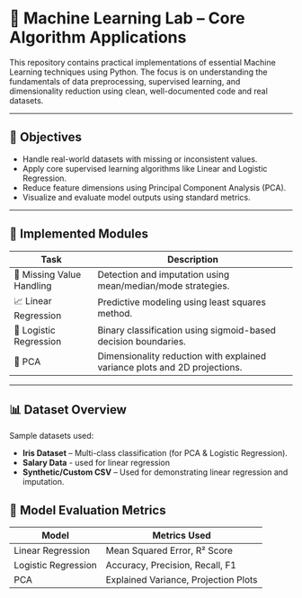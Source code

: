# 🧠 Machine Learning Lab – Core Algorithm Applications

This repository contains practical implementations of essential Machine Learning techniques using Python. The focus is on understanding the fundamentals of data preprocessing, supervised learning, and dimensionality reduction using clean, well-documented code and real datasets.

---

## 🎯 Objectives

- Handle real-world datasets with missing or inconsistent values.
- Apply core supervised learning algorithms like Linear and Logistic Regression.
- Reduce feature dimensions using Principal Component Analysis (PCA).
- Visualize and evaluate model outputs using standard metrics.

---
## 🧰 Implemented Modules

| Task                      | Description                                                                 |
|---------------------------|-----------------------------------------------------------------------------|
| 🧼 Missing Value Handling | Detection and imputation using mean/median/mode strategies.                 |
| 📈 Linear Regression      | Predictive modeling using least squares method.                            |
| 🧪 Logistic Regression    | Binary classification using sigmoid-based decision boundaries.             |
| 🔻 PCA                    | Dimensionality reduction with explained variance plots and 2D projections. |

---

## 📊 Dataset Overview

Sample datasets used:
- **Iris Dataset** – Multi-class classification (for PCA & Logistic Regression).
- **Salary Data** - used for linear regression 
- **Synthetic/Custom CSV** – Used for demonstrating linear regression and imputation.

## 🧪 Model Evaluation Metrics

| Model              | Metrics Used                         |
|--------------------|--------------------------------------|
| Linear Regression  | Mean Squared Error, R² Score         |
| Logistic Regression| Accuracy, Precision, Recall, F1      |
| PCA                | Explained Variance, Projection Plots |
